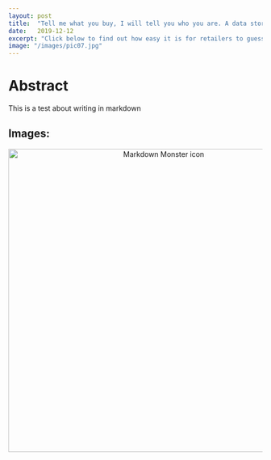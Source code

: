 ```yaml
---
layout: post
title:  "Tell me what you buy, I will tell you who you are. A data story."
date:   2019-12-12
excerpt: "Click below to find out how easy it is for retailers to guess who you are from your shopping."
image: "/images/pic07.jpg"
---
```


# Abstract
This is a test about writing in markdown 

## Images: 

<!--Juste du blabla pour que l'image soit au centre-->

<style>
    .img-container{
        text-align: center;
    }
</style>
<body>
<div class = 'img-container'>
<img src="{{ "/images/notebook_images/im1.jpg" | absolute_url }}"
    alt="Markdown Monster icon" width = "600" height = "600" />
</div>
</body>
